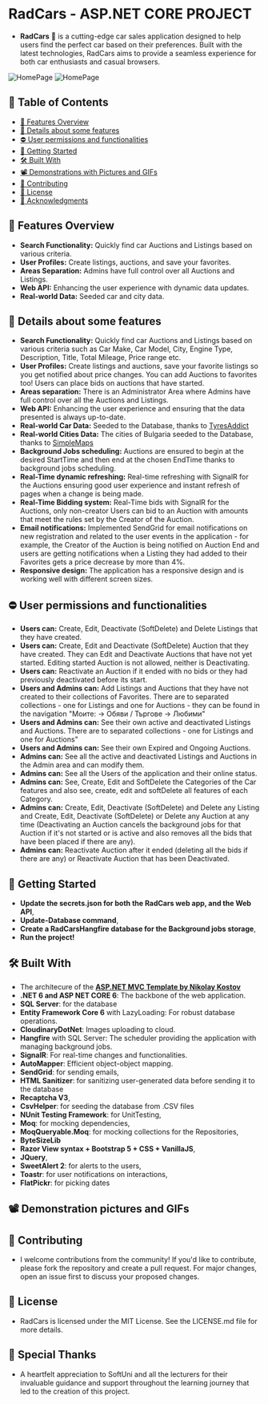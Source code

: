 # RadCars - ASP.NET CORE PROJECT

- **RadCars** 🚗 is a cutting-edge car sales application designed to help users find the perfect car based on their preferences. Built with the latest technologies, RadCars aims to provide a seamless experience for both car enthusiasts and casual browsers.

![HomePage](https://github.com/RadkoSS/RadCars/assets/94465605/b0e5b8a3-629a-4942-83ee-cd3dc45fd933)
![HomePage](https://github.com/RadkoSS/RadCars/assets/94465605/f5a5ac20-1dbb-4c2f-afd9-c44467dfd2d1)

## 📌 Table of Contents

- [🌟 Features Overview](#features-overview)
- [🌟 Details about some features](#details-about-some-features)
- [⛔ User permissions and functionalities](#user-permissions-and-functionalities)
- [🚀 Getting Started](#getting-started)
- [🛠️ Built With](#built-with)
- [📽️ Demonstrations with Pictures and GIFs](#demonstration-pictures-and-gifs)
- [🤝 Contributing](#contributing)
- [📄 License](#license)
- [🙏 Acknowledgments](#acknowledgments)

## 🌟 Features Overview

- **Search Functionality:** Quickly find car Auctions and Listings based on various criteria.
- **User Profiles:** Create listings, auctions, and save your favorites.
- **Areas Separation:** Admins have full control over all Auctions and Listings.
- **Web API:** Enhancing the user experience with dynamic data updates.
- **Real-world Data:** Seeded car and city data.

## 🌟 Details about some features

- **Search Functionality:** Quickly find car Auctions and Listings based on various criteria such as Car Make, Car Model, City, Engine Type, Description, Title, Total Mileage, Price range etc.
- **User Profiles:** Create listings and auctions, save your favorite listings so you get notified about price changes. You can add Auctions to favorites too! Users can place bids on auctions that have started.
- **Areas separation:** There is an Administrator Area where Admins have full control over all the Auctions and Listings.
- **Web API:** Enhancing the user experience and ensuring that the data presented is always up-to-date.
- **Real-world Car Data:** Seeded to the Database, thanks to [TyresAddict](https://tiresaddict.com/help/databases/cars/)
- **Real-world Cities Data:** The cities of Bulgaria seeded to the Database, thanks to [SimpleMaps](https://simplemaps.com/data/bg-cities)
- **Background Jobs scheduling:** Auctions are ensured to begin at the desired StartTime and then end at the chosen EndTime thanks to background jobs scheduling. 
- **Real-Time dynamic refreshing:** Real-time refreshing with SignalR for the Auctions ensuring good user experience and instant refresh of pages when a change is being made.
- **Real-Time Bidding system:** Real-Time bids with SignalR for the Auctions, only non-creator Users can bid to an Auction with amounts that meet the rules set by the Creator of the Auction.
- **Email notifications:** Implemented SendGrid for email notifications on new registration and related to the user events in the application - for example, the Creator of the Auction is being notified on Auction End and users are getting notifications when a Listing they had added to their Favorites gets a price decrease by more than 4%.
- **Responsive design:** The application has a responsive design and is working well with different screen sizes.

## ⛔ User permissions and functionalities

- **Users can:** Create, Edit, Deactivate (SoftDelete) and Delete Listings that they have created.
- **Users can:** Create, Edit and Deactivate (SoftDelete) Auction that they have created. They can Edit and Deactivate Auctions that have not yet started. Editing started Auction is not allowed, neither is Deactivating.
- **Users can:** Reactivate an Auction if it ended with no bids or they had previously deactivated before its start.
- **Users and Admins can:** Add Listings and Auctions that they have not created to their collections of Favorites. There are to separated collections - one for Listings and one for Auctions - they can be found in the navigation "Моите: -> Обяви / Търгове -> Любими"
- **Users and Admins can:** See their own active and deactivated Listings and Auctions. There are to separated collections - one for Listings and one for Auctions"
- **Users and Admins can:** See their own Expired and Ongoing Auctions.
- **Admins can:** See all the active and deactivated Listings and Auctions in the Admin area and can modify them.
- **Admins can:** See all the Users of the application and their online status.
- **Admins can:** See, Create, Edit and SoftDelete the Categories of the Car features and also see, create, edit and softDelete all features of each Category.
- **Admins can:** Create, Edit, Deactivate (SoftDelete) and Delete any Listing and Create, Edit, Deactivate (SoftDelete) or Delete any Auction at any time (Deactivating an Auction cancels the background jobs for that Auction if it's not started or is active and also removes all the bids that have been placed if there are any).
- **Admins can:** Reactivate Auction after it ended (deleting all the bids if there are any) or Reactivate Auction that has been Deactivated.

## 🚀 Getting Started

- **Update the secrets.json for both the RadCars web app, and the Web API**,
- **Update-Database command**,
- **Create a RadCarsHangfire database for the Background jobs storage**,
- **Run the project!**

## 🛠️ Built With

- The architecure of the **[ASP.NET MVC Template by Nikolay Kostov](https://github.com/NikolayIT/ASP.NET-Core-Template/tree/master)**
- **.NET 6 and ASP NET CORE 6**: The backbone of the web application.
- **SQL Server**: for the database
- **Entity Framework Core 6** with LazyLoading: For robust database operations.
- **CloudinaryDotNet**: Images uploading to cloud.
- **Hangfire** with SQL Server: The scheduler providing the application with managing background jobs.
- **SignalR**: For real-time changes and functionalities.
- **AutoMapper**: Efficient object-object mapping.
- **SendGrid**: for sending emails,
- **HTML Sanitizer**: for sanitizing user-generated data before sending it to the database
- **Recaptcha V3**,
- **CsvHelper**: for seeding the database from .CSV files
- **NUnit Testing Framework**: for UnitTesting,
- **Moq**: for mocking dependencies,
- **MoqQueryable.Moq**: for mocking collections for the Repositories,
- **ByteSizeLib**
- **Razor View syntax + Bootstrap 5 + CSS + VanillaJS**,
- **JQuery**,
- **SweetAlert 2**: for alerts to the users,
- **Toastr**: for user notifications on interactions,
- **FlatPickr**: for picking dates

## 📽️ Demonstration pictures and GIFs




## 🤝 Contributing
- I welcome contributions from the community! If you'd like to contribute, please fork the repository and create a pull request. For major changes, open an issue first to discuss your proposed changes.

## 📄 License
- RadCars is licensed under the MIT License. See the LICENSE.md file for more details.

## 🙏 Special Thanks
- A heartfelt appreciation to SoftUni and all the lecturers for their invaluable guidance and support throughout the learning journey that led to the creation of this project.
